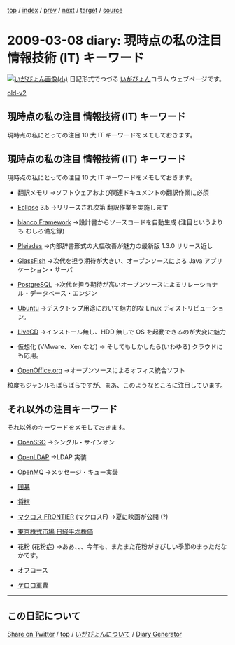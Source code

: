[top](../index.html) 
 / [index](index.html) 
 / [prev](https://igapyon.github.io/diary/2009/ig090307.html) 
 / [next](https://igapyon.github.io/diary/2009/ig090312.html) 
 / [target](https://igapyon.github.io/diary/2009/ig090308.html) 
 / [source](https://github.com/igapyon/diary/blob/gh-pages/2009/ig090308.html.src.md) 

2009-03-08 diary: 現時点の私の注目 情報技術 (IT) キーワード
=====================================================================================================
[![いがぴょん画像(小)](https://igapyon.github.io/diary/images/iga200306s.jpg "いがぴょん")](https://igapyon.github.io/diary/memo/memoigapyon.html) 日記形式でつづる [いがぴょん](https://igapyon.github.io/diary/memo/memoigapyon.html)コラム ウェブページです。

[old-v2](ig090308-orig.html)

## 現時点の私の注目 情報技術 (IT) キーワード

現時点の私にとっての注目 10 大 IT キーワードをメモしておきます。


## 現時点の私の注目 情報技術 (IT) キーワード

現時点の私にとっての注目 10 大 IT キーワードをメモしておきます。

* 翻訳メモリ
  →ソフトウェアおよび関連ドキュメントの翻訳作業に必須
  
* [Eclipse](http://www.igapyon.jp/igapyon/diary/keyword/eclipse.html) 3.5
  →リリースされ次第 翻訳作業を実施します
  
* [blanco Framework](http://www.igapyon.jp/blanco/blanco.ja.html)
  →設計書からソースコードを自動生成 (注目というよりも むしろ備忘録)
  
* [Pleiades](http://mergedoc.sourceforge.jp/pleiades.html)
  →内部辞書形式の大幅改善が魅力の最新版 1.3.0 リリース近し
  
* [GlassFish](http://www.igapyon.jp/igapyon/diary/keyword/glassfish.html)
  →次代を担う期待が大きい、オープンソースによる Java アプリケーション・サーバ
  
* [PostgreSQL](http://www.postgresql.jp/)
  →次代を担う期待が高いオープンソースによるリレーショナル・データベース・エンジン
  
* [Ubuntu](http://www.igapyon.jp/igapyon/diary/keyword/ubuntu.html)
  →デスクトップ用途において魅力的な Linux ディストリビューション。
  
* [LiveCD](http://www.igapyon.jp/igapyon/diary/keyword/livecd.html)
  →インストール無し、HDD 無しで OS を起動できるのが大変に魅力
  
* 仮想化 (VMware、Xen など)
  → そしてもしかしたら(いわゆる) クラウドにも応用。
  
* [OpenOffice.org](http://ja.openoffice.org/)
  →オープンソースによるオフィス統合ソフト

粒度もジャンルもばらばらですが、まあ、このようなところに注目しています。

## それ以外の注目キーワード

それ以外のキーワードをメモしておきます。

* [OpenSSO](https://opensso.dev.java.net/ja/)
  →シングル・サインオン
  
* [OpenLDAP](http://www.openldap.org/)
  →LDAP 実装
  
* [OpenMQ](https://mq.dev.java.net/)
  →メッセージ・キュー実装
  
* [囲碁](http://www.igapyon.jp/igapyon/diary/keyword/go.html)
  
* [将棋](http://www.igapyon.jp/igapyon/diary/keyword/shogi.html)
  
* [マクロス FRONTIER](http://www.macrossf.com/) (マクロスF)
  →夏に映画が公開 (?)
  
* [東京株式市場 日経平均株価](http://markets.nikkei.co.jp/kokunai/)
  
* 花粉 (花粉症)
  →ああ、、、今年も、またまた花粉がきびしい季節のまっただなかです。
  
* [オフコース](http://www.emimusic.jp/offcourse/)
  
* [ケロロ軍曹](http://www.sunrise-inc.co.jp/keroro/)

----------------------------------------------------------------------------------------------------

## この日記について

[Share on Twitter](https://twitter.com/intent/tweet?hashtags=igapyon%2Cdiary%2C%E3%81%84%E3%81%8C%E3%81%B4%E3%82%87%E3%82%93&text=%E7%8F%BE%E6%99%82%E7%82%B9%E3%81%AE%E7%A7%81%E3%81%AE%E6%B3%A8%E7%9B%AE+%E6%83%85%E5%A0%B1%E6%8A%80%E8%A1%93+%28IT%29+%E3%82%AD%E3%83%BC%E3%83%AF%E3%83%BC%E3%83%89&url=https%3A%2F%2Figapyon.github.io%2Fdiary%2F2009%2Fig090308.html) / [top](../index.html) / [いがぴょんについて](https://igapyon.github.io/diary/memo/memoigapyon.html) / [Diary Generator](https://github.com/igapyon/igapyonv3)
